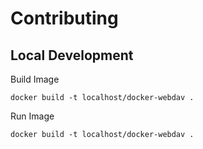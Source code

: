 # Contributing

## Local Development

Build Image 

`docker build -t localhost/docker-webdav .`

Run Image

`docker build -t localhost/docker-webdav .`